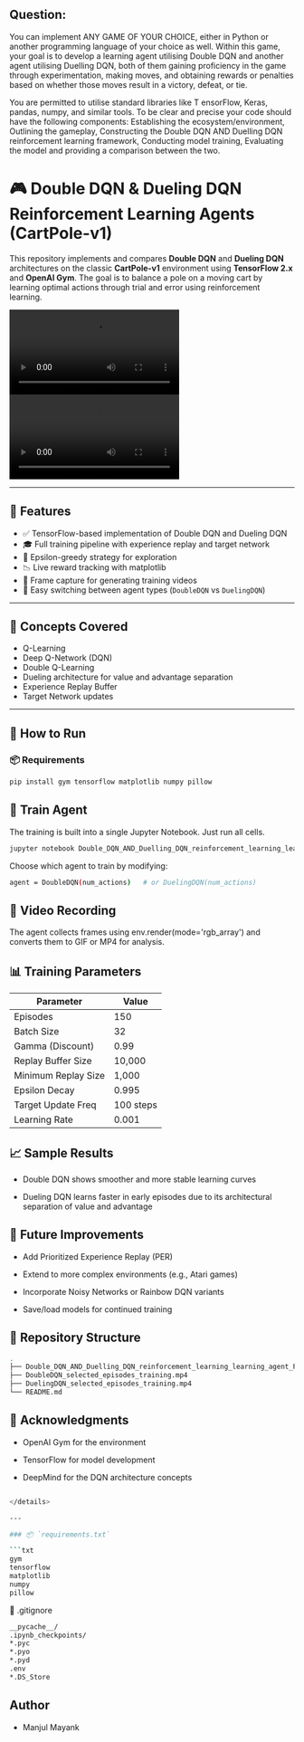 ## Question:
You can implement ANY GAME OF YOUR CHOICE, either in Python or another programming language of your choice as well. Within this game, your goal is to develop a learning agent utilising Double DQN and another agent utilising Duelling DQN, both of them gaining proficiency in the game through experimentation, making moves, and obtaining rewards or penalties based on whether those moves result in a victory, defeat, or tie. 

You are permitted to utilise standard libraries like T ensorFlow, Keras, pandas, numpy, and similar tools. To be clear and precise your code should have the following components: Establishing the ecosystem/environment, Outlining the gameplay, Constructing the Double DQN AND Duelling DQN reinforcement learning framework, Conducting model training, Evaluating the model and providing a comparison between the two.










# 🎮 Double DQN & Dueling DQN Reinforcement Learning Agents (CartPole-v1)

This repository implements and compares **Double DQN** and **Dueling DQN** architectures on the classic **CartPole-v1** environment using **TensorFlow 2.x** and **OpenAI Gym**. The goal is to balance a pole on a moving cart by learning optimal actions through trial and error using reinforcement learning.

![Double DQN Training](DoubleDQN_selected_episodes_training.mp4)
![Dueling DQN Training](DuelingDQN_selected_episodes_training.mp4)

---

## 🧰 Features

- ✅ TensorFlow-based implementation of Double DQN and Dueling DQN
- 🎓 Full training pipeline with experience replay and target network
- 🔄 Epsilon-greedy strategy for exploration
- 📉 Live reward tracking with matplotlib
- 🎥 Frame capture for generating training videos
- 🧪 Easy switching between agent types (`DoubleDQN` vs `DuelingDQN`)

---

## 🧠 Concepts Covered

- Q-Learning
- Deep Q-Network (DQN)
- Double Q-Learning
- Dueling architecture for value and advantage separation
- Experience Replay Buffer
- Target Network updates

---

## 🚀 How to Run

### 📦 Requirements

```bash
pip install gym tensorflow matplotlib numpy pillow
```
## 🏁 Train Agent
The training is built into a single Jupyter Notebook. Just run all cells.
```bash
jupyter notebook Double_DQN_AND_Duelling_DQN_reinforcement_learning_learning_agent_Framework.ipynb
```
Choose which agent to train by modifying:
```bash
agent = DoubleDQN(num_actions)   # or DuelingDQN(num_actions)
```
## 🎥 Video Recording
The agent collects frames using env.render(mode='rgb_array') and converts them to GIF or MP4 for analysis.
## 📊 Training Parameters
| Parameter           | Value     |
| ------------------- | --------- |
| Episodes            | 150       |
| Batch Size          | 32        |
| Gamma (Discount)    | 0.99      |
| Replay Buffer Size  | 10,000    |
| Minimum Replay Size | 1,000     |
| Epsilon Decay       | 0.995     |
| Target Update Freq  | 100 steps |
| Learning Rate       | 0.001     |

## 📈 Sample Results
- Double DQN shows smoother and more stable learning curves

- Dueling DQN learns faster in early episodes due to its architectural separation of value and advantage
## 🔮 Future Improvements
- Add Prioritized Experience Replay (PER)

- Extend to more complex environments (e.g., Atari games)

- Incorporate Noisy Networks or Rainbow DQN variants

- Save/load models for continued training
## 📁 Repository Structure
```bash
.
├── Double_DQN_AND_Duelling_DQN_reinforcement_learning_learning_agent_Framework.ipynb
├── DoubleDQN_selected_episodes_training.mp4
├── DuelingDQN_selected_episodes_training.mp4
└── README.md
```
## 🤝 Acknowledgments
- OpenAI Gym for the environment

- TensorFlow for model development

- DeepMind for the DQN architecture concepts
```bash

</details>

---

### 📦 `requirements.txt`

```txt
gym
tensorflow
matplotlib
numpy
pillow
```
🚫 .gitignore
```bash
__pycache__/
.ipynb_checkpoints/
*.pyc
*.pyo
*.pyd
.env
*.DS_Store
```
## Author
- Manjul Mayank

